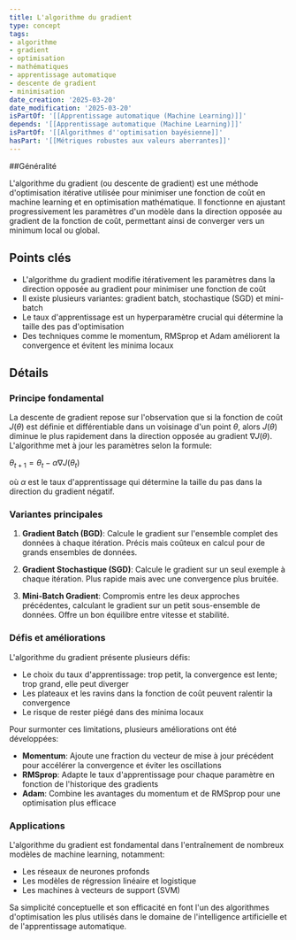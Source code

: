 ```yaml
---
title: L'algorithme du gradient
type: concept
tags:
- algorithme
- gradient
- optimisation
- mathématiques
- apprentissage automatique
- descente de gradient
- minimisation
date_creation: '2025-03-20'
date_modification: '2025-03-20'
isPartOf: '[[Apprentissage automatique (Machine Learning)]]'
depends: '[[Apprentissage automatique (Machine Learning)]]'
isPartOf: '[[Algorithmes d''optimisation bayésienne]]'
hasPart: '[[Métriques robustes aux valeurs aberrantes]]'
---
```


##Généralité

L'algorithme du gradient (ou descente de gradient) est une méthode d'optimisation itérative utilisée pour minimiser une fonction de coût en machine learning et en optimisation mathématique. Il fonctionne en ajustant progressivement les paramètres d'un modèle dans la direction opposée au gradient de la fonction de coût, permettant ainsi de converger vers un minimum local ou global.

## Points clés

- L'algorithme du gradient modifie itérativement les paramètres dans la direction opposée au gradient pour minimiser une fonction de coût
- Il existe plusieurs variantes: gradient batch, stochastique (SGD) et mini-batch
- Le taux d'apprentissage est un hyperparamètre crucial qui détermine la taille des pas d'optimisation
- Des techniques comme le momentum, RMSprop et Adam améliorent la convergence et évitent les minima locaux

## Détails

### Principe fondamental

La descente de gradient repose sur l'observation que si la fonction de coût $J(\theta)$ est définie et différentiable dans un voisinage d'un point $\theta$, alors $J(\theta)$ diminue le plus rapidement dans la direction opposée au gradient $\nabla J(\theta)$. L'algorithme met à jour les paramètres selon la formule:

$\theta_{t+1} = \theta_t - \alpha \nabla J(\theta_t)$

où $\alpha$ est le taux d'apprentissage qui détermine la taille du pas dans la direction du gradient négatif.

### Variantes principales

1. **Gradient Batch (BGD)**: Calcule le gradient sur l'ensemble complet des données à chaque itération. Précis mais coûteux en calcul pour de grands ensembles de données.

2. **Gradient Stochastique (SGD)**: Calcule le gradient sur un seul exemple à chaque itération. Plus rapide mais avec une convergence plus bruitée.

3. **Mini-Batch Gradient**: Compromis entre les deux approches précédentes, calculant le gradient sur un petit sous-ensemble de données. Offre un bon équilibre entre vitesse et stabilité.

### Défis et améliorations

L'algorithme du gradient présente plusieurs défis:
- Le choix du taux d'apprentissage: trop petit, la convergence est lente; trop grand, elle peut diverger
- Les plateaux et les ravins dans la fonction de coût peuvent ralentir la convergence
- Le risque de rester piégé dans des minima locaux

Pour surmonter ces limitations, plusieurs améliorations ont été développées:

- **Momentum**: Ajoute une fraction du vecteur de mise à jour précédent pour accélérer la convergence et éviter les oscillations
- **RMSprop**: Adapte le taux d'apprentissage pour chaque paramètre en fonction de l'historique des gradients
- **Adam**: Combine les avantages du momentum et de RMSprop pour une optimisation plus efficace

### Applications

L'algorithme du gradient est fondamental dans l'entraînement de nombreux modèles de machine learning, notamment:
- Les réseaux de neurones profonds
- Les modèles de régression linéaire et logistique
- Les machines à vecteurs de support (SVM)

Sa simplicité conceptuelle et son efficacité en font l'un des algorithmes d'optimisation les plus utilisés dans le domaine de l'intelligence artificielle et de l'apprentissage automatique.